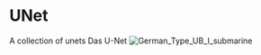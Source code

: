 # UNet
A collection of unets
Das U-Net
![German_Type_UB_I_submarine](https://user-images.githubusercontent.com/8050078/209884441-9834e08b-8068-4e66-918f-b46616a0d615.jpeg)
